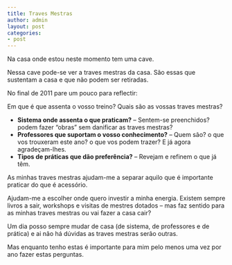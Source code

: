 ```yaml
---
title: Traves Mestras
author: admin
layout: post
categories:
- post
---
```

Na casa onde estou neste momento tem uma cave.

Nessa cave pode-se ver a traves mestras da casa. São essas que sustentam a casa e que não podem ser retiradas.

No final de 2011 pare um pouco para reflectir:

Em que é que assenta o vosso treino? Quais são as vossas traves mestras?

*   **Sistema onde assenta o que praticam?** &#8211; Sentem-se preenchidos? podem fazer &#8220;obras&#8221; sem danificar as traves mestras?
*   **Professores que suportam o vosso conhecimento?** &#8211; Quem são? o que vos trouxeram este ano? o que vos podem trazer? E já agora agradeçam-lhes.
*   **Tipos de práticas que dão preferência?** &#8211; Revejam e refinem o que já têm.

As minhas traves mestras ajudam-me a separar aquilo que é importante praticar do que é acessório.

Ajudam-me a escolher onde quero investir a minha energia. Existem sempre livros a sair, workshops e visitas de mestres dotados &#8211; mas faz sentido para as minhas traves mestras ou vai fazer a casa cair?

Um dia posso sempre mudar de casa (de sistema, de professores e de prática) e ai não há dúvidas as traves mestras serão outras.

Mas enquanto tenho estas é importante para mim pelo menos uma vez por ano fazer estas perguntas.
